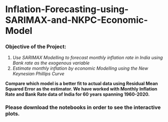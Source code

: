 # Inflation-Forecasting-using-SARIMAX-and-NKPC-Economic-Model
### Objective of the Project:

1.	*Use SARIMAX Modelling to forecast monthly inflation rate in India using Bank rate as the exogenous variable*
2.  *Estimate monthly inflation  by economic Modelling using the New Keynesian Phillips Curve*

**Compare which model is a better fit to actual data using Residual Mean Squared Error as the estimator. 
We have worked with Monthly Inflation Rate and Bank Rate data of India for 60 years spanning 1960-2020.**

### Please download the notebooks in order to see the interactive plots.
